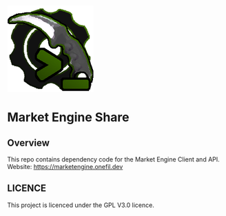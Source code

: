 ![](readme_assets/market_engine_share.png)
# Market Engine Share
## Overview
This repo contains dependency code for the Market Engine Client and API.
Website: https://marketengine.onefil.dev
## LICENCE
This project is licenced under the GPL V3.0 licence.


